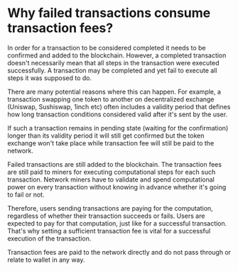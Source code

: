 # Why failed transactions consume transaction fees?

In order for a transaction to be considered completed it needs to be confirmed and added to the blockchain. However, a completed transaction doesn't necessarily mean that all steps in the transaction were executed successfully. A transaction may be completed and yet fail to execute all steps it was supposed to do.

There are many potential reasons where this can happen. For example, a transaction swapping one token to another on decentralized exchange (Uniswap, Sushiswap, 1inch etc) often includes a validity period that defines how long transaction conditions considered valid after it's sent by the user.

If such a transaction remains in pending state (waiting for the confirmation) longer than its validity period it will still get confirmed but the token exchange won't take place while transaction fee will still be paid to the network.

Failed transactions are still added to the blockchain. The transaction fees are still paid to miners for executing computational steps for each such transaction. Network miners have to validate and spend computational power on every transaction without knowing in advance whether it's going to fail or not.

Therefore, users sending transactions are paying for the computation, regardless of whether their transaction succeeds or fails. Users are expected to pay for that computation, just like for a successful transaction. That's why setting a sufficient transaction fee is vital for a successful execution of the transaction.

Transaction fees are paid to the network directly and do not pass through or relate to wallet in any way.
